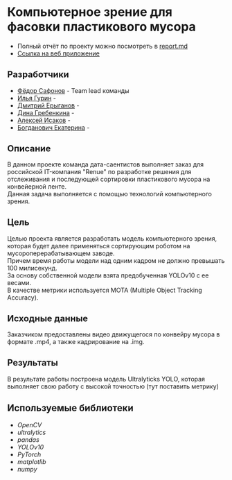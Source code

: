 <h1 align="left">Компьютерное зрение для фасовки пластикового мусора</a></h1>

* Полный отчёт по проекту можно посмотреть в [report.md](https://)
* [Ссылка на веб приложение](https://)

<h2 style="font-size: 20px;">Разработчики</h2>

* [Фёдор Сафонов](https://) - Team lead команды 
* [Илья Гурин](https://github.com/IlyaLion) - 
* [Дмитрий Ерыганов](https://github.com/Dnevvs) - 
* [Дина Гребенкина](https://github.com/DinaGreb) -
* [Алексей Исаков](https://github.com/IT-DS-Alex) - 
* [Богданович Екатерина](https://github.com/Kate_B_DS) -


<h2 style="font-size: 20px;">Описание</h2>
В данном проекте команда дата-саентистов выполняет заказ для российской IT-компания "Renue" по разработке решения для отслеживания и последующей сортировки пластикового мусора на конвейерной ленте.
</br>Данная задача выполняется с помощью технологий компьютерного зрения.

<h2 style="font-size: 20px;">Цель</h2>
Целью проекта является разработать модель компьютерного зрения, которая будет далее применяться сортирующим роботом на мусороперерабатывающем заводе.
</br>Причем время работы модели над одним кадром не должно превышать 100 милисекунд.
</br>За основу собственной модели взята предобученная YOLOv10 c ее весами. 
</br>В качестве метрики используется MOTA (Multiple Object Tracking Accuracy).

<h2 style="font-size: 20px;">Исходные данные</h2>
Заказчиком предоставлены видео движущегося по конвейру мусора в формате .mp4, а также кадрирование на .img.

<h2 style="font-size: 20px;">Результаты</h2>
В результате работы построена модель Ultralyticks YOLO, которая выполняет свою работу с высокой точностью (тут поставить метрику) 


## Используемые библиотеки
+ *OpenCV*
+ *ultralytics*
+ *pandas*
+ *YOLOv10*
+ *PyTorch*
+ *matplotlib*
+ *numpy*

